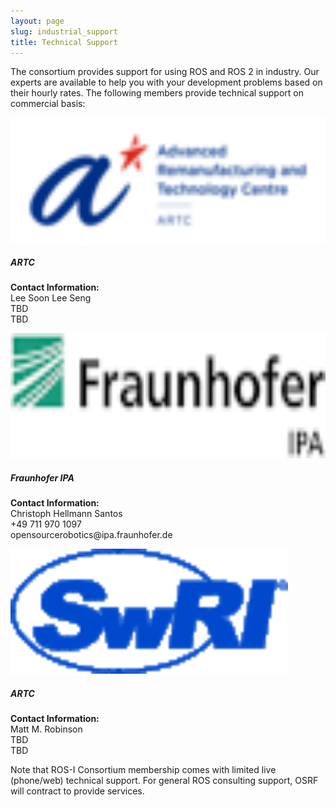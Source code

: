 ```yaml
---
layout: page
slug: industrial_support
title: Technical Support
---
```




The consortium provides support for using ROS and ROS 2 in industry. Our experts are available to help you with your development problems based on their hourly rates. The following members provide technical support on commercial basis:

<div class="row align-items-stretch">
    <div class="col-xs-12 col-lg-4 col-sm-12 d-flex align-items-stretch">
    <div class="card" style="width:100%;">
        <img src="../assets/member-logos/logo_ARTC.png" class="card-img-top" alt="..." height="200px">
        <div class="card-body">
            <h5 class="card-title">ARTC</h5>
            <p class="card-text">
            <b>Contact Information:</b><br>
            Lee Soon Lee Seng <br>
            TBD<br>
            TBD</p>
        </div>
    </div>
    </div>
    <div class="col-xs-12 col-lg-4 col-sm-12 d-flex align-items-stretch">
    <div class="card" style="width:100%;">
        <img src="../assets/member-logos/logo_ipa.gif" class="card-img-top" alt="..." height="200px">
        <div class="card-body">
            <h5 class="card-title">Fraunhofer IPA</h5>
            <p class="card-text">
            <b>Contact Information:</b><br>
            Christoph Hellmann Santos <br>
            +49 711 970 1097<br>
            opensourcerobotics@ipa.fraunhofer.de</p>
        </div>
    </div>
    </div>
    <div class="col-xs-12 col-lg-4 col-sm-12 d-flex align-items-stretch">
    <div class="card" style="width:100%;">
        <img src="../assets/member-logos/logo_swri.gif" class="card-img-top" alt="..." height="200px">
        <div class="card-body">
            <h5 class="card-title">ARTC</h5>
            <p class="card-text">
            <b>Contact Information:</b><br>
            Matt M. Robinson  <br>
            TBD<br>
            TBD</p>
        </div>
    </div>
    </div>
</div>

Note that ROS-I Consortium membership comes with limited live (phone/web) technical support. For general ROS consulting support, OSRF will contract to provide services.